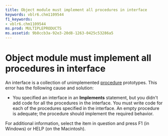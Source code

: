 ```yaml
---
title: Object module must implement all procedures in interface
keywords: vblr6.chm1109544
f1_keywords:
- vblr6.chm1109544
ms.prod: MULTIPLEPRODUCTS
ms.assetid: 9b8ccb3a-92e3-20d8-1263-0425c53286a5
---
```



# Object module must implement all procedures in interface

An interface is a collection of unimplemented [procedure](vbe-glossary.md) prototypes. This error has the following cause and solution:



- You specified an interface in an  **Implements** statement, but you didn't add code for all the procedures in the interface. You must write code for each of the procedures specified in the interface. An empty procedure is adequate; the procedure should implement the required behavior.
    

For additional information, select the item in question and press F1 (in Windows) or HELP (on the Macintosh).

